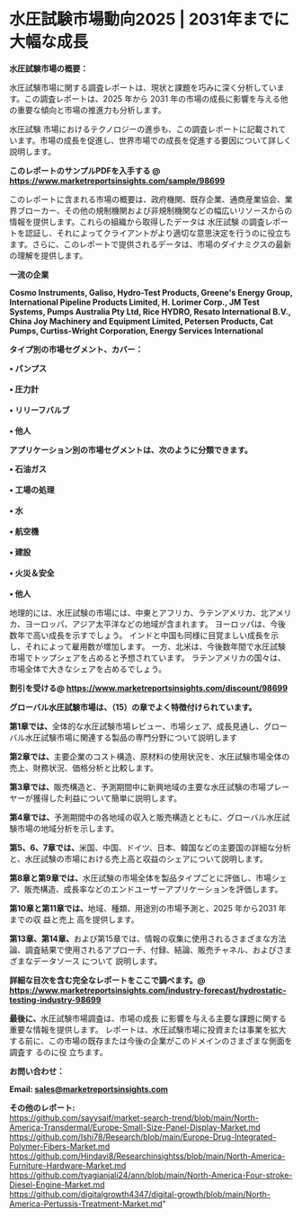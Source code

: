 # 水圧試験市場動向2025 | 2031年までに大幅な成長

<strong><b>水圧試験市場の概要：</b></strong>

水圧試験市場に関する調査レポートは、現状と課題を巧みに深く分析しています。この調査レポートは、2025 年から 2031 年の市場の成長に影響を与える他の重要な傾向と市場の推進力も分析します。

水圧試験 市場におけるテクノロジーの進歩も、この調査レポートに記載されています。市場の成長を促進し、世界市場での成長を促進する要因について詳しく説明します。

<strong>このレポートのサンプルPDFを入手する @ <a href=https://www.marketreportsinsights.com/sample/98699>https://www.marketreportsinsights.com/sample/98699</a></strong>

このレポートに含まれる市場の概要は、政府機関、既存企業、通商産業協会、業界ブローカー、その他の規制機関および非規制機関などの幅広いリソースからの情報を提供します。これらの組織から取得したデータは 水圧試験 の調査レポートを認証し、それによってクライアントがより適切な意思決定を行うのに役立ちます。さらに、このレポートで提供されるデータは、市場のダイナミクスの最新の理解を提供します。

<strong>一流の企業</strong>

<strong><b>Cosmo Instruments, Galiso, Hydro-Test Products, Greene's Energy Group, International Pipeline Products Limited, H. Lorimer Corp., JM Test Systems, Pumps Australia Pty Ltd, Rice HYDRO, Resato International B.V., China Joy Machinery and Equipment Limited, Petersen Products, Cat Pumps, Curtiss-Wright Corporation, Energy Services International</b></strong>

<strong><b>タイプ別の市場セグメント、カバー：</b></strong>

<strong>• パンプス<br><br>• 圧力計<br><br>• リリーフバルブ<br><br>• 他人</strong>

<strong><b>アプリケーション別の市場セグメントは、次のように分類できます。</b></strong>

<strong>• 石油ガス<br><br>• 工場の処理<br><br>• 水<br><br>• 航空機<br><br>• 建設<br><br>• 火災＆安全<br><br>• 他人</strong>

 地理的には、水圧試験の市場には、中東とアフリカ、ラテンアメリカ、北アメリカ、ヨーロッパ、アジア太平洋などの地域が含まれます。 ヨーロッパは、今後数年で高い成長を示すでしょう。 インドと中国も同様に目覚ましい成長を示し、それによって雇用数が増加します。 一方、北米は、今後数年間で水圧試験市場でトップシェアを占めると予想されています。 ラテンアメリカの国々は、市場全体で大きなシェアを占めるでしょう。

<strong>割引を受ける@ <a href=https://www.marketreportsinsights.com/discount/98699>https://www.marketreportsinsights.com/discount/98699</a></strong>

<strong><b>グローバル水圧試験市場は、（15）の章でよく特徴付けられています。</b></strong>

<strong><b>第</b></strong><strong><b>1章では、</b></strong>全体的な水圧試験市場レビュー、市場シェア、成長見通し、グローバル水圧試験市場に関連する製品の専門分野について説明します

<strong><b>第2章では、</b></strong>主要企業のコスト構造、原材料の使用状況を、水圧試験市場全体の売上、財務状況、価格分析と比較します。

<strong><b>第3章では、</b></strong>販売構造と、予測期間中に新興地域の主要な水圧試験の市場プレーヤーが獲得した利益について簡単に説明します。

<strong><b>第4章では、</b></strong>予測期間中の各地域の収入と販売構造とともに、グローバル水圧試験市場の地域分析を示します。

<strong><b>第5、6、7章では、</b></strong>米国、中国、ドイツ、日本、韓国などの主要国の詳細な分析と、水圧試験の市場における売上高と収益のシェアについて説明します。

<strong><b>第8章と第9章では、</b></strong>水圧試験の市場全体を製品タイプごとに評価し、市場シェア、販売構造、成長率などのエンドユーザーアプリケーションを評価します。

<strong><b>第10章と第11章では、</b></strong>地域、種類、用途別の市場予測と、2025 年から2031 年までの収 益と売上 高を提供します。

<strong><b>第13章、第14章、</b></strong>および第15章では、情報の収集に使用されるさまざまな方法論、調査結果で使用されるアプローチ、付録、結論、販売チャネル、およびさまざまなデータソース について 説明します。

<strong>詳細な目次を含む完全なレポートをここで調べます。@ <a href=https://www.marketreportsinsights.com/industry-forecast/hydrostatic-testing-industry-98699>https://www.marketreportsinsights.com/industry-forecast/hydrostatic-testing-industry-98699</a></strong>

<strong><b>最後に、</b></strong>水圧試験市場調査は、市場の成長 に影響を</a>与える主要な課題に関する重要な情報を提供します。 レポートは、水圧試験市場に投資または事業を拡大する前に、この市場の既存または今後の企業がこのドメインのさまざまな側面を調査す るのに役 立ちます。

<strong><b>お問い合わせ：</b></strong>

<strong>Email: </strong><a href=mailto:sales@marketreportsinsights.com><strong>sales@marketreportsinsights.com</strong></a>

<strong>その他のレポート:</strong>
<br>
<a href=https://github.com/sayysaif/market-search-trend/blob/main/North-America-Transdermal/Europe-Small-Size-Panel-Display-Market.md>https://github.com/sayysaif/market-search-trend/blob/main/North-America-Transdermal/Europe-Small-Size-Panel-Display-Market.md</a>
<br>
<a href=https://github.com/Ishi78/Research/blob/main/Europe-Drug-Integrated-Polymer-Fibers-Market.md>https://github.com/Ishi78/Research/blob/main/Europe-Drug-Integrated-Polymer-Fibers-Market.md</a>
<br>
<a href=https://github.com/Hindavi8/Researchinsightss/blob/main/North-America-Furniture-Hardware-Market.md>https://github.com/Hindavi8/Researchinsightss/blob/main/North-America-Furniture-Hardware-Market.md</a>
<br>
<a href=https://github.com/tyagianjali24/ann/blob/main/North-America-Four-stroke-Diesel-Engine-Market.md>https://github.com/tyagianjali24/ann/blob/main/North-America-Four-stroke-Diesel-Engine-Market.md</a>
<br>
<a href=https://github.com/digitalgrowth4347/digital-growth/blob/main/North-America-Pertussis-Treatment-Market.md>https://github.com/digitalgrowth4347/digital-growth/blob/main/North-America-Pertussis-Treatment-Market.md</a>"
